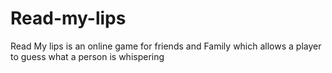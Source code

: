 # Read-my-lips
Read My lips is an online game for friends and Family which allows a player to guess what a person is whispering
